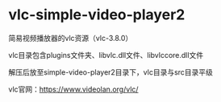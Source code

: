 # vlc-simple-video-player2
简易视频播放器的vlc资源（vlc-3.8.0）

vlc目录包含plugins文件夹、libvlc.dll文件、libvlccore.dll文件

解压后放至simple-video-player2目录下，vlc目录与src目录平级

vlc官网：https://www.videolan.org/vlc/
